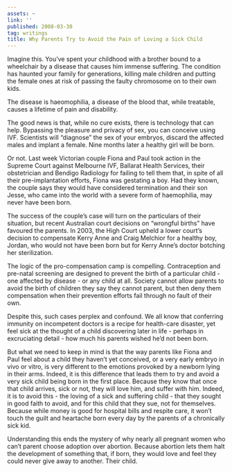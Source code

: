 ```yaml
---
assets: ~
link: ''
published: 2008-03-30
tag: writings
title: Why Parents Try to Avoid the Pain of Loving a Sick Child
---
```

Imagine this. You’ve spent your childhood with a brother bound to a
wheelchair by a disease that causes him immense suffering. The condition
has haunted your family for generations, killing male children and
putting the female ones at risk of passing the faulty chromosome on to
their own kids.

The disease is haeomophilia, a disease of the blood that, while
treatable, causes a lifetime of pain and disability.

The good news is that, while no cure exists, there is technology that
can help. Bypassing the pleasure and privacy of sex, you can conceive
using IVF. Scientists will “diagnose” the sex of your embryos, discard
the affected males and implant a female. Nine months later a healthy
girl will be born.

Or not. Last week Victorian couple Fiona and Paul took action in the
Supreme Court against Melbourne IVF, Ballarat Health Services, their
obstetrician and Bendigo Radiology for failing to tell them that, in
spite of all their pre-implantation efforts, Fiona was gestating a boy.
Had they known, the couple says they would have considered termination
and their son Jesse, who came into the world with a severe form of
haemophilia, may never have been born.

The success of the couple’s case will turn on the particulars of their
situation, but recent Australian court decisions on “wrongful births”
have favoured the parents. In 2003, the High Court upheld a lower
court’s decision to compensate Kerry Anne and Craig Melchior for a
healthy boy, Jordan, who would not have been born but for Kerry Anne’s
doctor botching her sterilization.

The logic of the pro-compensation camp is compelling. Contraception and
pre-natal screening are designed to prevent the birth of a particular
child - one affected by disease - or any child at all. Society cannot
allow parents to avoid the birth of children they say they cannot
parent, but then deny them compensation when their prevention efforts
fail through no fault of their own.

Despite this, such cases perplex and confound. We all know that
conferring immunity on incompetent doctors is a recipe for health-care
disaster, yet feel sick at the thought of a child discovering later in
life - perhaps in excruciating detail - how much his parents wished he’d
not been born.

But what we need to keep in mind is that the way parents like Fiona and
Paul feel about a child they haven’t yet conceived, or a very early
embryo in vivo or vitro, is very different to the emotions provoked by a
newborn lying in their arms. Indeed, it is this difference that leads
them to try and avoid a very sick child being born in the first place.
Because they know that once that child arrives, sick or not, they will
love him, and suffer with him. Indeed, it is to avoid this - the loving
of a sick and suffering child - that they sought in good faith to avoid,
and for this child that they sue, not for themselves. Because while
money is good for hospital bills and respite care, it won’t touch the
guilt and heartache born every day by the parents of a chronically sick
kid.

Understanding this ends the mystery of why nearly all pregnant women who
can’t parent choose adoption over abortion. Because abortion lets them
halt the development of something that, if born, they would love and
feel they could never give away to another. Their child.